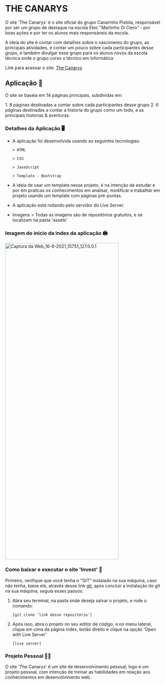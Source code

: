 # THE CANARYS

<p>O site 'The Canarys' é o site oficial do grupo Canarinho Pistola, responsável por ser um grupo
de destaque na escola Etec "Martinho Di Ciero" - por boas ações e por ter os alunos mais
responsáveis da escola.
</p>

<p>A ideia do site é contar com detalhes sobre o nascimento do grupo, as principais atividades,
e contar um pouco sobre cada participantes desse grupo, e também divulgar esse grupo para
os alunos novos da escola técnica onde o grupo curso o técnico em informática 
</p>

<p>
  Link para acessar o site:
  <a href="https://epic-yonath-3c8657.netlify.app/">The Canarys</a>
</p>

## Aplicação 💾

<p>O site se baseia em 14 páginas principais, subdividas em:</p>
  1. 8 páginas destinadas a contar sobre cada participantes desse grupo
  2. 6 páginas destinadas a contar a historia do grupo como um todo,
  e as principais historias & aventuras.

### Detalhes da Aplicação 🖥️

- A aplicação foi desenvolvida usando as seguintes tecnologias:

      > HTML

      > CSS

      > JavaScript

      > Template - Bootstrap

- A ideia de usar um template nesse projeto, é na intenção de estudar e por em praticas os conhecimentos em analisar, modificar e trabalhar em projeto usando um template com páginas pré-pontas.

- A aplicação está rodando pelo servidor do Live Server.

- Imagens > Todas as imagens são de repositórios gratuitos, e se localizam na pasta 'assets'

### Imagem do inicio da index da aplicação 🖨️

<p width="100%" text-align="center">
  <a data-flickr-embed="true" href="https://www.flickr.com/photos/190690980@N06/51251523058/in/dateposted-public/" title="Captura da Web_16-6-2021_15751_127.0.0.1"><img src="https://live.staticflickr.com/65535/51251523058_7c2d637a7e_b.jpg" width="367" height="1024" alt="Captura da Web_16-6-2021_15751_127.0.0.1"></a>
</p>


### Como baixar e executar o site 'Invest' 📁

<p>Primeiro, verifique que você tenha o "GIT" instalado na sua máquina, caso não tenha, baixe ele, através desse link <a href="https://git-scm.com/">git</a>, após concluir a instalação do git na sua máquina, seguia esses passos: </p>

1.  Abra seu terminal, na pasta onde deseja salvar o projeto, e rode o comando:

        [git clone 'link desse repositório']

2.  Após isso, abra o projeto no seu editor de código, e no menu lateral, clique em cima da página index, botão direito e clique na opção 'Open with Live Server'

        [live server]

### Projeto Pessoal 👨‍🎓

<p> O site 'The Canarys' é um site de desenvolvimento pessoal, logo é um projeto pessoal, com intenção de treinar as habilidades em relação aos conhecimentos em desenvolvimento web.
</p>
